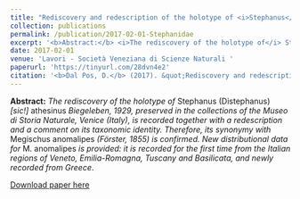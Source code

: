 ```yaml
---
title: "Rediscovery and redescription of the holotype of <i>Stephanus</i> (<i>Distephanus</i>) [sic!] <i>athesinus</i> Biegeleben, 1929, with comments on its identity and new distributional data for <i>Megischus anomalipes</i> (Förster, 1855) (Hymenoptera, Stephanidae)"
collection: publications
permalink: /publication/2017-02-01-Stephanidae
excerpt: '<b>Abstract:</b> <i>The rediscovery of the holotype of</i> Stephanus (Distephanus) <i>[sic!]</i> athesinus <i> Biegeleben, 1929, preserved in the collections of the Museo di Storia Naturale, Venice (Italy), is recorded together with a redescription and a comment on its taxonomic identity. Therefore, its synonymy with</i> Megischus anomalipes <i> (Förster, 1855) is confirmed. New distributional data for</i> M. anomalipes <i>is provided: it is recorded for the first time from the Italian regions of Veneto, Emilia-Romagna, Tuscany and Basilicata, and newly recorded from Greece</i>.'
date: 2017-02-01
venue: 'Lavori - Società Veneziana di Scienze Naturali '
paperurl: 'https://tinyurl.com/28dvn4e2'
citation: '<b>Dal Pos, D.</b> (2017). &quot;Rediscovery and redescription of the holotype of <i>Stephanus</i> (<i>Distephanus</i>) [sic!] <i>athesinus</i> Biegeleben, 1929, with comments on its identity and new distributional data for <i>Megischus anomalipes</i> (Förster, 1855) (Hymenoptera, Stephanidae).&quot; <i>Lavori - Società Veneziana di Scienze Naturali </i>, 1(3): 5–14.'
---
```

<b>Abstract:</b> <i>The rediscovery of the holotype of</i> Stephanus (Distephanus) <i>[sic!]</i> athesinus <i> Biegeleben, 1929, preserved in the collections of the Museo di Storia Naturale, Venice (Italy), is recorded together with a redescription and a comment on its taxonomic identity. Therefore, its synonymy with</i> Megischus anomalipes <i> (Förster, 1855) is confirmed. New distributional data for</i> M. anomalipes <i>is provided: it is recorded for the first time from the Italian regions of Veneto, Emilia-Romagna, Tuscany and Basilicata, and newly recorded from Greece</i>.

[Download paper here](https://tinyurl.com/28dvn4e2)
